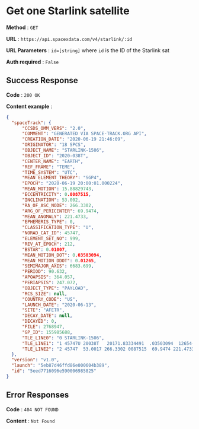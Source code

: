 # Get one Starlink satellite

**Method** : `GET`

**URL** : `https://api.spacexdata.com/v4/starlink/:id`

**URL Parameters** : `id=[string]` where `id` is the ID of the Starlink sat

**Auth required** : `False`

## Success Response

**Code** : `200 OK`

**Content example** :

```json
{
  "spaceTrack": {
      "CCSDS_OMM_VERS": "2.0",
      "COMMENT": "GENERATED VIA SPACE-TRACK.ORG API",
      "CREATION_DATE": "2020-06-19 21:46:09",
      "ORIGINATOR": "18 SPCS",
      "OBJECT_NAME": "STARLINK-1506",
      "OBJECT_ID": "2020-038T",
      "CENTER_NAME": "EARTH",
      "REF_FRAME": "TEME",
      "TIME_SYSTEM": "UTC",
      "MEAN_ELEMENT_THEORY": "SGP4",
      "EPOCH": "2020-06-19 20:00:01.000224",
      "MEAN_MOTION": 15.88829743,
      "ECCENTRICITY": 0.0087515,
      "INCLINATION": 53.002,
      "RA_OF_ASC_NODE": 266.3302,
      "ARG_OF_PERICENTER": 69.9474,
      "MEAN_ANOMALY": 221.4733,
      "EPHEMERIS_TYPE": 0,
      "CLASSIFICATION_TYPE": "U",
      "NORAD_CAT_ID": 45747,
      "ELEMENT_SET_NO": 999,
      "REV_AT_EPOCH": 212,
      "BSTAR": 0.01007,
      "MEAN_MOTION_DOT": 0.03503094,
      "MEAN_MOTION_DDOT": 0.01265,
      "SEMIMAJOR_AXIS": 6683.699,
      "PERIOD": 90.632,
      "APOAPSIS": 364.057,
      "PERIAPSIS": 247.072,
      "OBJECT_TYPE": "PAYLOAD",
      "RCS_SIZE": null,
      "COUNTRY_CODE": "US",
      "LAUNCH_DATE": "2020-06-13",
      "SITE": "AFETR",
      "DECAY_DATE": null,
      "DECAYED": 0,
      "FILE": 2768947,
      "GP_ID": 155985688,
      "TLE_LINE0": "0 STARLINK-1506",
      "TLE_LINE1": "1 45747U 20038T   20171.83334491  .03503094  12654-1  10068-1 0  9995",
      "TLE_LINE2": "2 45747  53.0017 266.3302 0087515  69.9474 221.4733 15.88829743  2124"
  },
  "version": "v1.0",
  "launch": "5eb87d46ffd86e000604b389",
  "id": "5eed7716096e590006985825"
}
```

## Error Responses

**Code** : `404 NOT FOUND`

**Content** : `Not Found`
